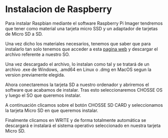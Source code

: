 # Instalacion de Raspberry

Para instalar Raspbian mediante el software Raspberry Pi Imager tendremos que tener como material una tarjeta micro SSD y un adaptador de tarjetas de Micro SD a SD.

Una vez dicho los materiales necesarios, tenemos que saber que para instalarlo tan solo tenemos que acceder a esta [pagina web](https://www.raspberrypi.org/downloads/) y descargar el archivo referente a nuestro SO.

Una vez descargado el archivo, lo instalan como tal y se tratará de un archivo .exe de Windows, .amd64 en Linux o .dmg en MacOS segun la version previamente elegida.

Ahora conectaremos la tarjeta SD a nuestro ordenador y abriremos el software que acabamos de instalar. Tras esto seleccionaremos CHOSSE OS  y luego el SO que queremos instalar.

A continuación clicamos sobre el botón CHOSSE SD CARD y seleccionamos la tarjeta Micro SD en que queremos instalar.

Finalmente clicamos en WRITE y de forma totalmente automática se descargará e instalará el sistema operativo seleccionado en nuestra tarjeta Micro SD.